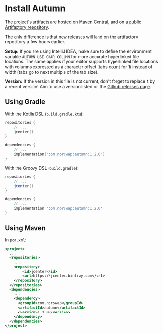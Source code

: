 # Install Autumn

The project's artifacts are hosted on [Maven Central], and on a public [Artifactory repository].

The only difference is that new releases will land on the artifactory repository a few hours
earlier.

[Maven Central]: https://search.maven.org/artifact/com.norswap/autumn/
[Artifactory repository]: https://norswap.jfrog.io/artifactory/maven/

**Setup:** If you are using IntelliJ IDEA, make sure to define the environment variable
`AUTUMN_USE_CHAR_COLUMN` for more accurate hyperlinked file locations. The same applies if your
editor supports hyperlinked file locations with columns expressed as a character offset (tabs count
for 1) instead of width (tabs go to next multiple of the tab size).

**Version:** If the version in this file is not current, don't forget to replace it by a recent
version! Aim to use a version listed on the [Github releases page][releases].

[releases]: https://github.com/norswap/autumn/releases/

## Using Gradle

With the Kotlin DSL (`build.gradle.kts`):

```kotlin
repositories {
    // ...
    jcenter()
}

dependencies {
    // ...
    implementation("com.norswap:autumn:1.2.0")
}
```

With the Groovy DSL (`build.gradle`):

```groovy
repositories {
    // ...
    jcenter()
}

dependencies {
    // ...
    implementation 'com.norswap:autumn:1.2.0'
}
```

## Using Maven

In `pom.xml`:

```xml
<project>
  ...
  <repositories>
    ...
    <repository>
        <id>jcenter</id>
        <url>https://jcenter.bintray.com</url>
    </repository>
  </repositories>
  <dependencies>
    ...
    <dependency>
      <groupId>com.norswap</groupId>
      <artifactId>autumn</artifactId>
      <version>1.2.0</version>
    </dependency>  
  </dependencies>
</project>
```